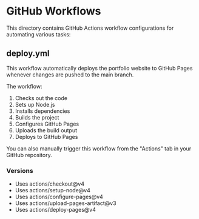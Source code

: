 
# GitHub Workflows

This directory contains GitHub Actions workflow configurations for automating various tasks:

## deploy.yml

This workflow automatically deploys the portfolio website to GitHub Pages whenever changes are pushed to the main branch.

The workflow:
1. Checks out the code
2. Sets up Node.js
3. Installs dependencies
4. Builds the project
5. Configures GitHub Pages
6. Uploads the build output
7. Deploys to GitHub Pages

You can also manually trigger this workflow from the "Actions" tab in your GitHub repository.

### Versions
- Uses actions/checkout@v4
- Uses actions/setup-node@v4
- Uses actions/configure-pages@v4
- Uses actions/upload-pages-artifact@v3
- Uses actions/deploy-pages@v4
